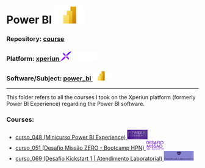 # Power BI   <img src="https://github.com/PedroHeeger/main/blob/main/0-aux/logos/software/microsoft_powerbi.png" alt="power_bi" width="auto" height="45">

### Repository: [course](../../)
### Platform: <a href="../">xperiun   <img src="https://github.com/PedroHeeger/main/blob/main/0-aux/logos/plataforma/xperiun.png" alt="xperiun" width="auto" height="25"></a>
### Software/Subject: <a href="./">power_bi   <img src="https://github.com/PedroHeeger/main/blob/main/0-aux/logos/software/microsoft_powerbi.png" alt="power_bi" width="auto" height="25"></a>

---

This folder refers to all the courses I took on the Xperiun platform (formerly Power BI Experience) regarding the Power BI software.

### Courses:
- <a href="./curso_048">curso_048 (Minicurso Power BI Experience)   <img src="./curso_048/0-aux/logo_course.png" alt="curso_048" width="auto" height="25"></a>
- <a href="./curso_051">curso_051 (Desafio Missão ZERO - Bootcamp HPN)   <img src="./curso_051/0-aux/logo_course.png" alt="curso_051" width="auto" height="25"></a>
- <a href="./curso_069">curso_069 (Desafio Kickstart 1  | Atendimento Laboratorial)   <img src="./curso_069/0-aux/logo_course.png" alt="curso_069" width="auto" height="25"></a>